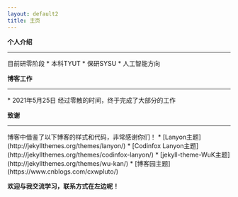 ```yaml
---
layout: default2
title: 主页
---
```


**个人介绍**
<hr/>
目前研零阶段
* 本科TYUT
* 保研SYSU
* 人工智能方向

**博客工作**
<hr/>
* 2021年5月25日 经过零散的时间，终于完成了大部分的工作
  
**致谢**
<hr/>
博客中借鉴了以下博客的样式和代码，非常感谢你们！
* [Lanyon主题](http://jekyllthemes.org/themes/lanyon/)
* [Codinfox Lanyon主题](http://jekyllthemes.org/themes/codinfox-lanyon/)
* [jekyll-theme-WuK主题](http://jekyllthemes.org/themes/wu-kan/)
* [博客园主题](https://www.cnblogs.com/cxwpluto/)

**欢迎与我交流学习，联系方式在左边呢！**

